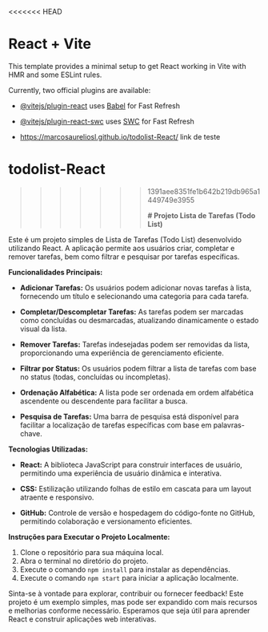 <<<<<<< HEAD
# React + Vite

This template provides a minimal setup to get React working in Vite with HMR and some ESLint rules.

Currently, two official plugins are available:

- [@vitejs/plugin-react](https://github.com/vitejs/vite-plugin-react/blob/main/packages/plugin-react/README.md) uses [Babel](https://babeljs.io/) for Fast Refresh
- [@vitejs/plugin-react-swc](https://github.com/vitejs/vite-plugin-react-swc) uses [SWC](https://swc.rs/) for Fast Refresh

- https://marcosaureliosl.github.io/todolist-React/
  link de teste
# todolist-React
>>>>>>> 1391aee8351fe1b642b219db965a1449749e3955
>>>>>>>
>>>>>>> **# Projeto Lista de Tarefas (Todo List)**

Este é um projeto simples de Lista de Tarefas (Todo List) desenvolvido utilizando React. A aplicação permite aos usuários criar, completar e remover tarefas, bem como filtrar e pesquisar por tarefas específicas.

**Funcionalidades Principais:**
- **Adicionar Tarefas:** Os usuários podem adicionar novas tarefas à lista, fornecendo um título e selecionando uma categoria para cada tarefa.
  
- **Completar/Descompletar Tarefas:** As tarefas podem ser marcadas como concluídas ou desmarcadas, atualizando dinamicamente o estado visual da lista.

- **Remover Tarefas:** Tarefas indesejadas podem ser removidas da lista, proporcionando uma experiência de gerenciamento eficiente.

- **Filtrar por Status:** Os usuários podem filtrar a lista de tarefas com base no status (todas, concluídas ou incompletas).

- **Ordenação Alfabética:** A lista pode ser ordenada em ordem alfabética ascendente ou descendente para facilitar a busca.

- **Pesquisa de Tarefas:** Uma barra de pesquisa está disponível para facilitar a localização de tarefas específicas com base em palavras-chave.

**Tecnologias Utilizadas:**
- **React:** A biblioteca JavaScript para construir interfaces de usuário, permitindo uma experiência de usuário dinâmica e interativa.

- **CSS:** Estilização utilizando folhas de estilo em cascata para um layout atraente e responsivo.

- **GitHub:** Controle de versão e hospedagem do código-fonte no GitHub, permitindo colaboração e versionamento eficientes.

**Instruções para Executar o Projeto Localmente:**
1. Clone o repositório para sua máquina local.
2. Abra o terminal no diretório do projeto.
3. Execute o comando `npm install` para instalar as dependências.
4. Execute o comando `npm start` para iniciar a aplicação localmente.

Sinta-se à vontade para explorar, contribuir ou fornecer feedback! Este projeto é um exemplo simples, mas pode ser expandido com mais recursos e melhorias conforme necessário. Esperamos que seja útil para aprender React e construir aplicações web interativas.
